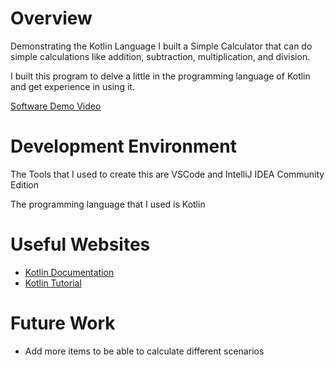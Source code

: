 # Overview

Demonstrating the Kotlin Language I built a Simple Calculator that can do simple calculations like addition, subtraction, multiplication, and division. 

I built this program to delve a little in the programming language of Kotlin and get experience in using it.

[Software Demo Video](http://youtube.link.goes.here)

# Development Environment

The Tools that I used to create this are VSCode and IntelliJ IDEA Community Edition

The programming language that I used is Kotlin

# Useful Websites

- [Kotlin Documentation](https://kotlinlang.org/docs/home.html)
- [Kotlin Tutorial](https://www.programiz.com/kotlin-programming)

# Future Work

- Add more items to be able to calculate different scenarios